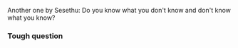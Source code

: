 Another one by Sesethu:
	Do you know what you don't know and don't know what you know?
### Tough question
